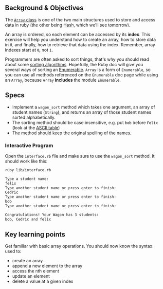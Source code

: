 ## Background & Objectives

The [`Array` class](http://www.ruby-doc.org/core-2.5.3/Array.html) is one of the two main structures used to store and access data in ruby (the other being [Hash](http://www.ruby-doc.org/core-2.5.3/Hash.html), which we'll see tomorrow).

An array is ordered, so each element can be accessed by its **index**. This exercise will help you
understand how to create an array, how to store data in it, and finally, how to retrieve that data using the index.
Remember, array indexes start at `0`, not `1`.

Programmers are often asked to sort things, that's why you should read about some [sorting algorithms](http://en.wikipedia.org/wiki/Sorting_algorithm). Hopefully, the Ruby doc will give you several ways of sorting an [Enumerable](http://ruby-doc.org/core-2.5.3/Enumerable.html). `Array` is a form of `Enumerable`, so you can use all methods referenced on the `Enumerable` doc page while using an `Array`, because `Array` **includes** the module `Enumerable`.

## Specs

- Implement a `wagon_sort` method which takes one argument, an array of student names (`String`), and returns an array of those student names sorted alphabetically.
- The sorting method should be case insensitive, e.g. put `bob` before `Felix` (look at the [ASCII table](http://www.asciitable.com/))
- The method should keep the original spelling of the names.

### Interactive Program

Open the `interface.rb` file and make sure to use the `wagon_sort` method. It should work like this:

```bash
ruby lib/interface.rb

Type a student name:
felix
Type another student name or press enter to finish:
Cedric
Type another student name or press enter to finish:
bob
Type another student name or press enter to finish:

Congratulations! Your Wagon has 3 students:
bob, Cedric and felix
```

## Key learning points

Get familiar with basic array operations. You should now know the syntax used to:

- create an array
- append a new element to the array
- access the nth element
- update an element
- delete a value at a given index
